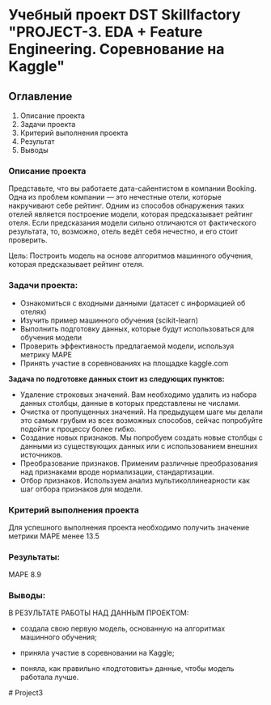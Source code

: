# Учебный проект DST Skillfactory "PROJECT-3. EDA + Feature Engineering. Соревнование на Kaggle"

## Оглавление  
1. Описание проекта
2. Задачи проекта
3. Критерий выполнения проекта 
5. Результат
6. Выводы

### Описание проекта    
Представьте, что вы работаете дата-сайентистом в компании Booking. Одна из проблем компании — это нечестные отели, которые накручивают себе рейтинг. Одним из способов обнаружения таких отелей является построение модели, которая предсказывает рейтинг отеля. Если предсказания модели сильно отличаются от фактического результата, то, возможно, отель ведёт себя нечестно, и его стоит проверить.

Цель: Построить модель на основе алгоритмов машинного обучения, которая предсказывает рейтинг отеля.


### Задачи проекта:
* Ознакомиться с входными данными (датасет с информацией об отелях)
* Изучить пример машинного обучения (scikit-learn)
* Выполнить подготовку данных, которые будут использоваться для обучения модели
* Проверить эффективность предлагаемой модели, используя метрику MAPE
* Принять участие в соревнованиях на площадке kaggle.com


**Задача по подготовке данных стоит из следующих пунктов:**  

* Удаление строковых значений. Вам необходимо удалить из набора данных столбцы, данные в которых представлены не числами.
* Очистка от пропущенных значений. На предыдущем шаге мы делали это самым грубым из всех возможных способов, сейчас попробуйте подойти к процессу более гибко.
* Создание новых признаков. Мы попробуем создать новые столбцы с данными из существующих данных или с использованием внешних источников.
* Преобразование признаков. Применим различные преобразования над признаками вроде нормализации, стандартизации.
* Отбор признаков. Используем анализ мультиколлинеарности как шаг отбора признаков для модели.

### Критерий выполнения проекта 

Для успешного выполнения проекта необходимо получить значение метрики MAPE менее 13.5


### Результаты:  
MAPE 8.9


### Выводы:  
В РЕЗУЛЬТАТЕ РАБОТЫ НАД ДАННЫМ ПРОЕКТОМ:

* создала свою первую модель, основанную на алгоритмах машинного обучения;

* приняла участие в соревновании на Kaggle;

* поняла, как правильно «подготовить» данные, чтобы модель работала лучше.

#   P r o j e c t 3  
 